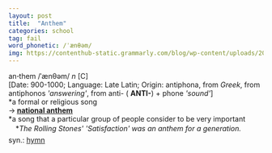 ```yaml
---
layout: post
title:  "Anthem"
categories: school
tag: fail
word_phonetic: /ˈænθəm/
img: https://contenthub-static.grammarly.com/blog/wp-content/uploads/2016/03/National-Anthem-760x400.jpg
---
```

<DIV style="MARGIN: 0px 0px 5px">an<B>·</B>them /ˈænθəm/ <I>n</I> [C] <BR>[Date: 900-1000; Language: Late Latin; Origin: antiphona, from <I>Greek</I>, from antiphonos <I>'answering'</I>, from anti- ( <B>ANTI-</B>) + phone <I>'sound'</I>]<BR>*a formal or religious song<BR>→<B> <A href="{{ site.baseurl }}/national%20anthem"><U>national anthem</U></A></B><BR>*a song that a particular group of people consider to be very important<BR>　*<I>The Rolling Stones' 'Satisfaction' was an anthem for a generation.</I></DIV>
<DIV style="MARGIN: 0px 0px 5px">
<DIV style="MARGIN: 4px 0px">syn.: <A href="{{ site.baseurl }}/hymn"><U>hymn</U></A></DIV></DIV>
